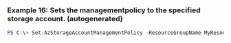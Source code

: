 
### Example 16: Sets the managementpolicy to the specified storage account. (autogenerated)
```powershell
PS C:\> Set-AzStorageAccountManagementPolicy -ResourceGroupName MyResourceGroup -Rule {Rule} -StorageAccountName {StorageAccountName}


